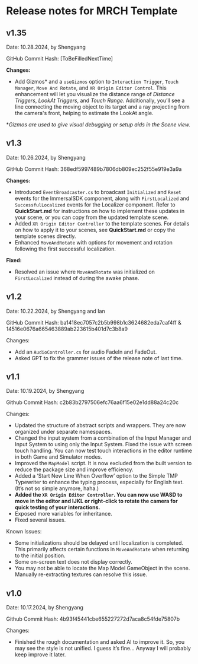 # Release notes for MRCH Template

## v1.35

Date: 10.28.2024, by Shengyang

GitHub Commit Hash: [ToBeFilledNextTime]

**Changes:**

- Add Gizmos*  and a `useGizmos` option to `Interaction Trigger`, `Touch Manager`, `Move And Rotate`, and `XR Origin Editor Control`. This enhancement will let you visualize the distance range of *Distance Triggers*, *LookAt Triggers*, and *Touch Range*. Additionally, you’ll see a line connecting the moving object to its target and a ray projecting from the camera's front, helping to estimate the LookAt angle.

**Gizmos are used to give visual debugging or setup aids in the Scene view.*

## v1.3

Date: 10.26.2024, by Shengyang

GitHub Commit Hash: 368edf5997489b7806db809ec252f55e919e3a9a

**Changes:**

- Introduced `EventBroadcaster.cs` to broadcast `Initialized` and `Reset` events for the ImmersalSDK component, along with `FirstLocalized` and `SuccessfulLocalized` events for the Localizer component. Refer to **QuickStart.md** for instructions on how to implement these updates in your scene, or you can copy from the updated template scene.
- Added `XR Origin Editor Controller` to the template scenes. For details on how to apply it to your scenes, see **QuickStart.md** or copy the template scenes directly.
- Enhanced `MoveAndRotate` with options for movement and rotation following the first successful localization.

**Fixed:**

- Resolved an issue where `MoveAndRotate` was initialized on `FirstLocalized` instead of during the awake phase.

## v1.2

Date: 10.22.2024, by Shengyang and Ian

GitHub Commit Hash: ba1418ec7057c2b5b998b1c3624682eda7caf4ff & 14516e0676a665463889ab223615b401d7c3b8a9

Changes: 

* Add an `AudioController.cs` for audio FadeIn and FadeOut.
* Asked GPT to fix the grammer issues of the release note of last time.

## v1.1

Date: 10.19.2024, by Shengyang

Github Commit Hash: c2b83b2797506efc76aa6f15e02e1dd88a24c20c

Changes:

* Updated the structure of abstract scripts and wrappers. They are now organized under separate namespaces.
* Changed the input system from a combination of the Input Manager and Input System to using only the Input System. Fixed the issue with screen touch handling. You can now test touch interactions in the editor runtime in both Game and Simulator modes.
* Improved the `MapModel` script. It is now excluded from the built version to reduce the package size and improve efficiency.
* Added a ‘Start New Line When Overflow’ option to the Simple TMP Typewriter to enhance the typing process, especially for English text. (It’s not so simple anymore, haha.)
* **Added the `XR Origin Editor Controller`. You can now use WASD to move in the editor and IJKL or right-click to rotate the camera for quick testing of your interactions.**
* Exposed more variables for inheritance.
* Fixed several issues.

Known Issues:

* Some initializations should be delayed until localization is completed. This primarily affects certain functions in `MoveAndRotate` when returning to the initial position.
* Some on-screen text does not display correctly.
* You may not be able to locate the Map Model GameObject in the scene. Manually re-extracting textures can resolve this issue.

## v1.0

Date: 10.17.2024, by Shengyang

Github Commit Hash: 4b93f45441cbe655227272d7aca8c54fde75807b

Changes: 

* Finished the rough documentation and asked AI to improve it. So, you may see the style is not unified. I guess it’s fine... Anyway I will probably keep improve it later.